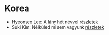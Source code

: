 # Korea

- Hyeonseo Lee: A lány hét névvel [részletek](_details/Hyeonseo%20Lee.md#id_988)
- Suki Kim: Nélküled mi sem vagyunk [részletek](_details/Suki%20Kim.md#id_1457)